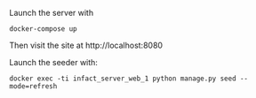 Launch the server with

`docker-compose up`

Then visit the site at http://localhost:8080

Launch the seeder with:

`docker exec -ti infact_server_web_1 python manage.py seed --mode=refresh`